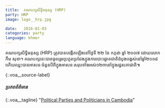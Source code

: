 ```yaml
---
title:  គណបក្ស​សិទ្ធិមនុស្ស (HRP)
party: HRP
image: logo__hrp.jpg

date:   2016-01-03
categories: party
language: khmer
---
```




គណបក្ស​សិទ្ធិមនុស្ស (HRP) ត្រូវ​បាន​បង្កើត​ឡើង​នៅ​ថ្ងៃ​ទី ២២ ខែ កក្កដា ឆ្នាំ ២០០៧ ដោយ​លោក កឹម សុខា។ គណបក្ស​នេះ​បាន​ចូល​រួម​ប្រកួតប្រជែង​ក្នុង​ការ​បោះឆ្នោត​ជាតិ​ដំបូង​បង្អស់​នៅ​ឆ្នាំ​២០០៨ ហើយឈ្នះ​បាន​អាសនៈ​ចំនួន​បី​ពី​ក្នុង​អាសនៈ​សរុប​ទាំងអស់​១២៣​នៅ​ក្នុង​រដ្ឋសភាជាតិ៕



{:.voa__source-label}
##### ប្រភពព័ត៌មាន #####

{:.voa__tagline}
"[Political Parties and Politicians in Cambodia](http://factsanddetails.com/southeast-asia/Cambodia/sub5_2d/entry-2905.html)"


